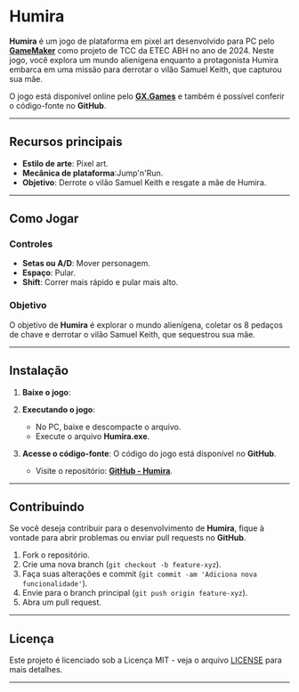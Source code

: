 # Humira

**Humira** é um jogo de plataforma em pixel art desenvolvido para PC pelo **[GameMaker](https://gamemaker.io/pt-BR)** como projeto de TCC da ETEC ABH no ano de 2024. Neste jogo, você explora um mundo alienígena enquanto a protagonista Humira embarca em uma missão para derrotar o vilão Samuel Keith, que capturou sua mãe.

O jogo está disponível online pelo **[GX.Games](https://gx.games/pt-br/games/cb8ud6/humira/)** e também é possível conferir o código-fonte no **GitHub**.

---

## Recursos principais

- **Estilo de arte**: Pixel art.
- **Mecânica de plataforma**:Jump'n'Run.
- **Objetivo**: Derrote o vilão Samuel Keith e resgate a mãe de Humira.

---

## Como Jogar

### Controles

  - **Setas ou A/D**: Mover personagem.
  - **Espaço**: Pular.
  - **Shift**: Correr mais rápido e pular mais alto.

### Objetivo

O objetivo de **Humira** é explorar o mundo alienígena, coletar os 8 pedaços de chave e derrotar o vilão Samuel Keith, que sequestrou sua mãe.

---

## Instalação

1. **Baixe o jogo**:

2. **Executando o jogo**:
   - No PC, baixe e descompacte o arquivo.
   - Execute o arquivo **Humira.exe**.

3. **Acesse o código-fonte**:
   O código do jogo está disponível no **GitHub**.
   - Visite o repositório: **[GitHub - Humira](https://github.com/KauaCasimiro/Projeto-TCC)**.

---

## Contribuindo

Se você deseja contribuir para o desenvolvimento de **Humira**, fique à vontade para abrir problemas ou enviar pull requests no **GitHub**.

1. Fork o repositório.
2. Crie uma nova branch (`git checkout -b feature-xyz`).
3. Faça suas alterações e commit (`git commit -am 'Adiciona nova funcionalidade'`).
4. Envie para o branch principal (`git push origin feature-xyz`).
5. Abra um pull request.

---

## Licença

Este projeto é licenciado sob a Licença MIT - veja o arquivo [LICENSE](License) para mais detalhes.

---

